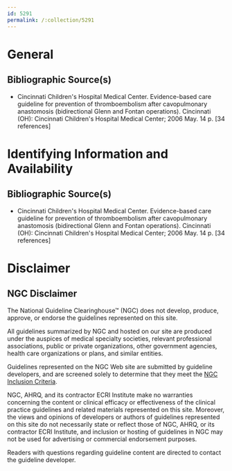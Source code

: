 ```yaml
---
id: 5291
permalink: /:collection/5291
---
```


# General

## Bibliographic Source(s)

- Cincinnati Children's Hospital Medical Center. Evidence-based care guideline for prevention of thromboembolism after cavopulmonary anastomosis (bidirectional Glenn and Fontan operations). Cincinnati (OH): Cincinnati Children's Hospital Medical Center; 2006 May. 14 p. [34 references]

# Identifying Information and Availability

## Bibliographic Source(s)

- Cincinnati Children's Hospital Medical Center. Evidence-based care guideline for prevention of thromboembolism after cavopulmonary anastomosis (bidirectional Glenn and Fontan operations). Cincinnati (OH): Cincinnati Children's Hospital Medical Center; 2006 May. 14 p. [34 references]

# Disclaimer

## NGC Disclaimer

The National Guideline Clearinghouse™ (NGC) does not develop, produce, approve, or endorse the guidelines represented on this site.

All guidelines summarized by NGC and hosted on our site are produced under the auspices of medical specialty societies, relevant professional associations, public or private organizations, other government agencies, health care organizations or plans, and similar entities.

Guidelines represented on the NGC Web site are submitted by guideline developers, and are screened solely to determine that they meet the [NGC Inclusion Criteria](/help-and-about/summaries/inclusion-criteria).

NGC, AHRQ, and its contractor ECRI Institute make no warranties concerning the content or clinical efficacy or effectiveness of the clinical practice guidelines and related materials represented on this site. Moreover, the views and opinions of developers or authors of guidelines represented on this site do not necessarily state or reflect those of NGC, AHRQ, or its contractor ECRI Institute, and inclusion or hosting of guidelines in NGC may not be used for advertising or commercial endorsement purposes.

Readers with questions regarding guideline content are directed to contact the guideline developer.

